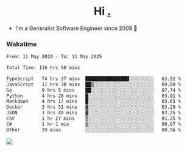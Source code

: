 <h1 align="center">Hi <a href="https://www.hackerrank.com/erasmosaraujo">.</a></h1>
 
- I'm a Generalist Software Engineer  since 2008 🚀
<!--  
<p align="left">
  <a href="https://github.com/erasmosoares/github-readme-stats">
    <img
      align="center"
      src="https://github-readme-stats.vercel.app/api/top-langs/?username=erasmosoares&theme=radical&layout=compact"
    />
  </a>
  <a href="https://github.com/erasmosoares/github-readme-stats">
    [![Harlok's WakaTime stats](https://github-readme-stats.vercel.app/api/wakatime?username=ffflabs)](https://github.com/anuraghazra/github-readme-stats)
  </a>
</p>

<!--
 ### Repo 
 
<p align="left">
 <a href="https://github.com/erasmosoares/github-readme-stats">
    <img
      align="center"
      height="165"
      src="https://github-readme-stats.vercel.app/api/pin?username=erasmosoares&repo=sample-node&title_color=fff&icon_color=f9f9f9&text_color=9f9f9f&bg_color=151515"
    />
  </a>
  <a href="https://github.com/erasmosoares/github-readme-stats">
    <img
      align="center"
      height="165"
      src="https://github-readme-stats.vercel.app/api/pin?username=erasmosoares&repo=sample-node&title_color=fff&icon_color=f9f9f9&text_color=9f9f9f&bg_color=151515"
    />
  </a>
</p>
-->

 ### Wakatime 

<!--START_SECTION:waka-->

```txt
From: 11 May 2024 - To: 11 May 2025

Total Time: 116 hrs 50 mins

TypeScript   74 hrs 37 mins  ████████████████░░░░░░░░░   63.52 %
JavaScript   11 hrs 30 mins  ██▒░░░░░░░░░░░░░░░░░░░░░░   09.80 %
Go           9 hrs 5 mins    ██░░░░░░░░░░░░░░░░░░░░░░░   07.74 %
Python       4 hrs 28 mins   █░░░░░░░░░░░░░░░░░░░░░░░░   03.81 %
Markdown     4 hrs 17 mins   █░░░░░░░░░░░░░░░░░░░░░░░░   03.65 %
Docker       3 hrs 51 mins   ▓░░░░░░░░░░░░░░░░░░░░░░░░   03.29 %
JSON         3 hrs 48 mins   ▓░░░░░░░░░░░░░░░░░░░░░░░░   03.25 %
CSV          1 hr 27 mins    ▒░░░░░░░░░░░░░░░░░░░░░░░░   01.25 %
C#           1 hr 1 min      ▒░░░░░░░░░░░░░░░░░░░░░░░░   00.87 %
Other        39 mins         ░░░░░░░░░░░░░░░░░░░░░░░░░   00.56 %
```

<!--END_SECTION:waka-->

![](https://komarev.com/ghpvc/?username=erasmosoares&color=brightgreen)
